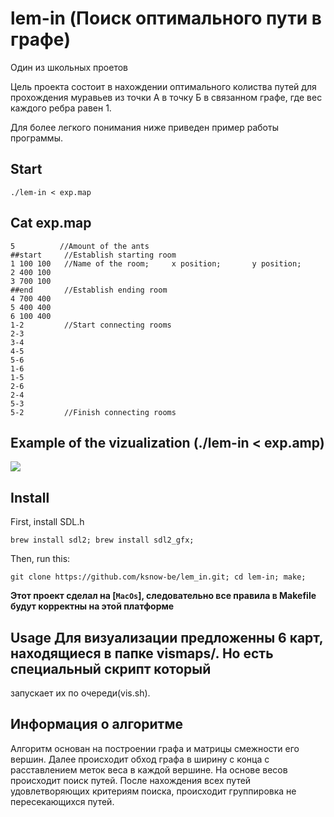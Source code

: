 # lem-in (Поиск оптимального пути в графе)

Один из школьных проетов

Цель проекта состоит в нахождении оптимального колиства путей для прохождения муравьев из точки А в точку Б в 
связанном графе, где вес каждого ребра равен 1.

Для более легкого понимания ниже приведен пример работы программы.

## Start
```
./lem-in < exp.map
```
## Cat exp.map
```
5          //Amount of the ants
##start     //Establish starting room
1 100 100   //Name of the room;     x position;       y position;
2 400 100
3 700 100
##end       //Establish ending room
4 700 400
5 400 400
6 100 400
1-2         //Start connecting rooms
2-3
3-4
4-5
5-6
1-6
1-5
2-6
2-4
5-3
5-2         //Finish connecting rooms
```
## Example of the vizualization (./lem-in < exp.amp)
![](https://media.giphy.com/media/5tgWLNAm8aNhkG8hDB/giphy.gif)

## Install
First, install SDL.h
```
brew install sdl2; brew install sdl2_gfx;
```
Then, run this:
```
git clone https://github.com/ksnow-be/lem_in.git; cd lem-in; make;
```

**Этот проект сделал на [`MacOs`], следовательно все правила в Makefile будут корректны на этой платформе**

## Usage Для визуализации предложенны 6 карт, находящиеся в папке vismaps/. Но есть специальный скрипт который 
запускает их по очереди(vis.sh).

## Информация о алгоритме

Алгоритм основан на построении графа и матрицы смежности его вершин. Далее происходит обход графа в ширину с конца с 
расставлением меток веса в каждой вершине. На основе весов происходит поиск путей. После нахождения всех путей 
удовлетворяющих критериям поиска, происходит группировка не пересекающихся путей.
